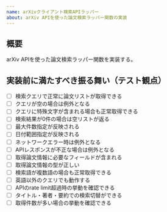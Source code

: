 ```yaml
---
name: arXivクライアント検索APIラッパー
about: arXiv APIを使った論文検索ラッパー関数の実装
---
```


## 概要
arXiv APIを使った論文検索ラッパー関数を実装する。

## 実装前に満たすべき振る舞い（テスト観点）
- [ ] 検索クエリで正常に論文リストが取得できる
- [ ] クエリが空の場合は例外となる
- [ ] クエリに特殊文字が含まれる場合も正常取得できる
- [ ] 検索結果が0件の場合は空リストが返る
- [ ] 最大件数指定が反映される
- [ ] 日付範囲指定が反映される
- [ ] ネットワークエラー時は例外となる
- [ ] APIレスポンスが不正な場合は例外となる
- [ ] 取得論文情報に必要なフィールドが含まれる
- [ ] 取得論文情報の型が正しい
- [ ] 検索語が複数語の場合も正常取得できる
- [ ] 英語以外のクエリでも動作する
- [ ] APIのrate limit超過時の挙動を確認できる
- [ ] タイトル・著者・要約での検索切替ができる
- [ ] 取得件数が多い場合の挙動を確認できる
